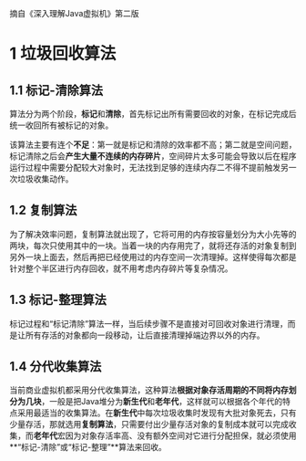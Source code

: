 摘自《深入理解Java虚拟机》第二版

# 1 垃圾回收算法

## 1.1 标记-清除算法

算法分为两个阶段，**标记**和**清除**，首先标记出所有需要回收的对象，在标记完成后统一收回所有被标记的对象。

该算法主要有连个**不足**：第一就是标记和清除的效率都不高；第二就是空间问题，标记清除之后会**产生大量不连续的内存碎片**，空间碎片太多可能会导致以后在程序运行过程中需要分配较大对象时，无法找到足够的连续内存二不得不提前触发另一次垃圾收集动作。

## 1.2 复制算法

为了解决效率问题，复制算法就出现了，它将可用的内存按容量划分为大小先等的两块，每次只使用其中的一块。当着一块的内存用完了，就将还存活的对象复制到另外一块上面去，然后再把已经使用过的内存空间一次清理掉。这样使得每次都是针对整个半区进行内存回收，就不用考虑内存碎片等复杂情况。

## 1.3 标记-整理算法

标记过程和“标记清除”算法一样，当后续步骤不是直接对可回收对象进行清理，而是让所有存活的对象都向一段移动，让后直接清理掉端边界以外的内存。

## 1.4 分代收集算法

当前商业虚拟机都采用分代收集算法，这种算法**根据对象存活周期的不同将内存划分为几块**，一般是把Java堆分为**新生代**和**老年代**，这样就可以根据各个年代的特点采用最适当的收集算法。在**新生代**中每次垃圾收集时发现有大批对象死去，只有少量存活，那就选用**复制算法**，只需要付出少量存活对象的复制成本就可以完成收集，而**老年代**宏因为对象存活率高、没有额外空间对它进行分配担保，就必须使用**“标记-清除”或“标记-整理”**算法来回收。











